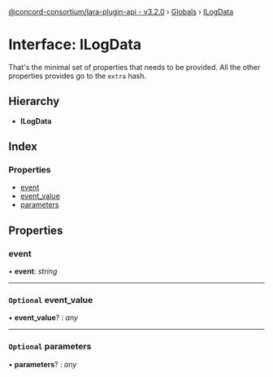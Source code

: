 [@concord-consortium/lara-plugin-api - v3.2.0](../README.md) › [Globals](../globals.md) › [ILogData](ilogdata.md)

# Interface: ILogData

That's the minimal set of properties that needs to be provided.
All the other properties provides go to the `extra` hash.

## Hierarchy

* **ILogData**

## Index

### Properties

* [event](ilogdata.md#event)
* [event_value](ilogdata.md#optional-event_value)
* [parameters](ilogdata.md#optional-parameters)

## Properties

###  event

• **event**: *string*

___

### `Optional` event_value

• **event_value**? : *any*

___

### `Optional` parameters

• **parameters**? : *any*
